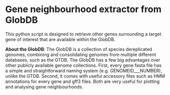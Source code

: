 # Gene neighbourhood extractor from GlobDB

This python script is designed to retrieve other genes surrounding a target gene of interest that are available within the GlobDB.

**About the GlobDB**: The GlobDB is a collection of species dereplicated genomes, combining and consolidating genomes from multiple different databases, such as the GTDB.
The GlobDB has a few big advantages over other publicly available genome collections.
First, every gene fasta file has a simple and straightforward naming system (e.g. GENOMEID___NUMBER), unlike the GTDB.
Second, it comes with useful accessory files such as HMM annotations for every gene and gff3 files. Both are very useful for plotting and analysing gene neighbourhoods.
